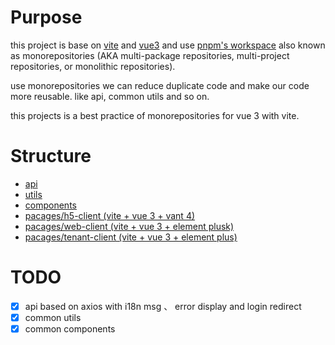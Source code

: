 # Purpose

this project is base on [vite](https://) and [vue3](https://) and use [pnpm's workspace](https://)
also known as monorepositories (AKA multi-package repositories, multi-project repositories, or monolithic repositories).

use monorepositories we can reduce duplicate code and make our code more reusable. like api, common utils and so on.

this projects is a best practice of monorepositories for vue 3 with vite.

# Structure

- [api](https://)
- [utils](https://)
- [components](https://)
- [pacages/h5-client (vite + vue 3 + vant 4)](https://)
- [pacages/web-client (vite + vue 3 + element plusk)](https://)
- [pacages/tenant-client (vite + vue 3 + element plus)](https://)

# TODO

- [x] api based on axios with i18n msg 、 error display and login redirect
- [x] common utils
- [x] common components

